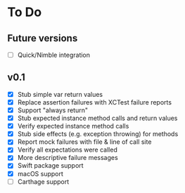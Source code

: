# To Do

## Future versions
- [ ] Quick/Nimble integration

## v0.1
- [x] Stub simple var return values
- [x] Replace assertion failures with XCTest failure reports
- [x] Support "always return"
- [x] Stub expected instance method calls and return values
- [x] Verify expected instance method calls
- [x] Stub side effects (e.g. exception throwing) for methods
- [x] Report mock failures with file & line of call site
- [x] Verify all expectations were called
- [x] More descriptive failure messages
- [x] Swift package support
- [x] macOS support
- [ ] Carthage support
